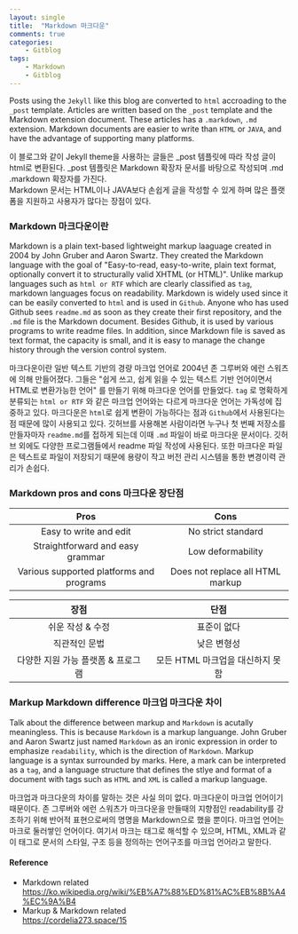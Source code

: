 ```yaml
---
layout: single
title:  "Markdown 마크다운"
comments: true
categories:
    - Gitblog
tags: 
    - Markdown
    - Gitblog
---
```




Posts using the `Jekyll` like this blog are converted to `html` accroading to the `_post` template. Articles are written based on the `_post` template and the Markdown extension document. These articles has a `.markdown`, `.md` extension. Markdown documents are easier to write than `HTML` or `JAVA`, and have the advantage of supporting many platforms.


이 블로그와 같이 Jekyll theme을 사용하는 글들은 _post 템플릿에 따라 작성 글이 html로 변환된다. _post 템플릿은 Markdown 확장자 문서를 바탕으로 작성되며 .md .markdown 확장자를 가진다.  
Markdown 문서는 HTML이나 JAVA보다 손쉽게 글을 작성할 수 있게 하며 많은 플랫폼을 지원하고 사용자가 많다는 장점이 있다. 


### Markdown 마크다운이란  
Markdown is a plain text-based lightweight markup laaguage created in 2004 by John Gruber and Aaron Swartz. They created the Markdown language with the goal of "Easy-to-read, easy-to-write, plain text format, optionally convert it to structurally valid XHTML (or HTML)". Unlike markup languages such as `html or RTF` which are clearly classified as `tag`, markdown languages focus on readability. 
Markdown is widely used since it can be easily converted to `html` and is used in `Github`. Anyone who has used Github sees `readme.md` as soon as they create their first repository, and the `.md` file is the Markdown document. Besides Github, it is used by various programs to write readme files. In addition, since Markdown file is saved as text format, the capacity is small, and it is easy to manage the change history through the version control system.


마크다운이란 일반 텍스트 기반의 경량 마크업 언어로 2004년 존 그루버와 에런 스워츠에 의해 만들어졌다. 그들은 "쉽게 쓰고, 쉽게 읽을 수 있는 텍스트 기반 언어이면서 HTML로 변환가능한 언어" 를 만들기 위해 마크다운 언어를 만들었다.  `tag` 로 명확하게 분류되는 `html or RTF` 와 같은 마크업 언어와는 다르게 마크다운 언어는 가독성에 집중하고 있다. 마크다운은 `html`로 쉽게 변환이 가능하다는 점과 `Github`에서 사용된다는 점 때문에 많이 사용되고 있다. 깃허브를 사용해본 사람이라면 누구나 첫 번째 저장소를 만들자마자 `readme.md`를 접하게 되는데 이때 `.md` 파일이 바로 마크다운 문서이다. 깃허브 외에도 다양한 프로그램들에서 readme 파일 작성에 사용된다. 또한 마크다운 파일은 텍스트로 파일이 저장되기 때문에 용량이 작고 버전 관리 시스템을 통한 변경이력 관리가 손쉽다. 

### Markdown pros and cons 마크다운 장단점


| Pros                                      | Cons                             |
|:---:                                      |:---:                             |
| Easy to write and edit                    | No strict standard               |
| Straightforward and easy grammar          | Low deformability                |
| Various supported platforms and programs  | Does not replace all HTML markup |



| 장점                                     | 단점                              |
|:-----:                                   |:---:                             |
| 쉬운 작성 & 수정                          | 표준이 없다                       |
| 직관적인 문법                             | 낮은 변형성                       |
| 다양한 지원 가능 플랫폼 & 프로그램         | 모든 HTML 마크업을 대신하지 못함    |


### Markup Markdown difference 마크업 마크다운 차이

Talk about the difference between markup and `Markdown` is acutally meaningless. This is because `Markdown` is a markup languange. John Gruber and Aaron Swartz just named `Markdown` as an ironic expression in order to emphasize `readability`, which is the direction of `Markdown`.
Markup language is a syntax surrounded by marks. Here, a mark can be interpreted as a `tag`, and a language structure that defines the stlye and format of a document with tags such as `HTML` and `XML` is called a markup language.


마크업과 마크다운의 차이를 말하는 것은 사실 의미 없다. 마크다운이 마크업 언어이기 때문이다. 존 그루버와 에런 스워츠가 마크다운을 만들때의 지향점인 readability를 강조하기 위해 반어적 표현으로써의 명명을 Markdown으로 했을 뿐이다.
마크업 언어는 마크로 둘러쌓인 언어이다. 여기서 마크는 태그로 해석할 수 있으며, HTML, XML과 같이 태그로 문서의 스타일, 구조 등을 정의하는 언어구조를 마크업 언어라고 말한다. 


#### Reference
+ Markdown related  
https://ko.wikipedia.org/wiki/%EB%A7%88%ED%81%AC%EB%8B%A4%EC%9A%B4
+ Markup & Markdown related  
https://cordelia273.space/15
